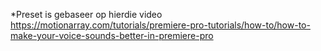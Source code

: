 *Preset is gebaseer op hierdie video
https://motionarray.com/tutorials/premiere-pro-tutorials/how-to/how-to-make-your-voice-sounds-better-in-premiere-pro
